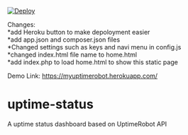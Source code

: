 [![Deploy](https://www.herokucdn.com/deploy/button.svg)](https://dashboard.heroku.com/new?template=https://github.com/51sec/uptime-status/master)



Changes:\
*add Heroku button to make depoloyment easier\
*add app.json and composer.json files\
*Changed settings such as keys and navi menu in config.js\
*changed index.html file name to home.html\
*add index.php to load home.html to show this static page



Demo Link: https://myuptimerobot.herokuapp.com/


# uptime-status
 A uptime status dashboard based on UptimeRobot API

